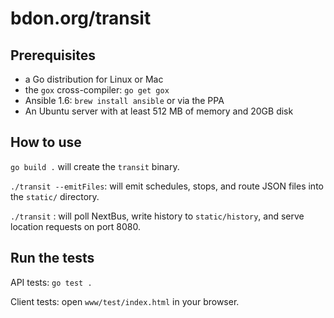 # bdon.org/transit #

## Prerequisites ##
* a Go distribution for Linux or Mac
* the `gox` cross-compiler: `go get gox` 
* Ansible 1.6: `brew install ansible` or via the PPA
* An Ubuntu server with at least 512 MB of memory and 20GB disk

## How to use ##
`go build .` will create the `transit` binary.

`./transit --emitFiles`: will emit schedules, stops, and route JSON files into the `static/` directory.

`./transit` : will poll NextBus, write history to `static/history`, and serve location requests on port 8080.

## Run the tests ##

API tests: `go test .`

Client tests: open `www/test/index.html` in your browser.